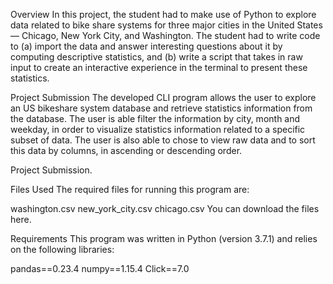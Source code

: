 Overview
In this project, the student had to make use of Python to explore data related to bike share systems for three major cities in the United States — Chicago, New York City, and Washington. The student had to write code to (a) import the data and answer interesting questions about it by computing descriptive statistics, and (b) write a script that takes in raw input to create an interactive experience in the terminal to present these statistics.

Project Submission
The developed CLI program allows the user to explore an US bikeshare system database and retrieve statistics information from the database. The user is able filter the information by city, month and weekday, in order to visualize statistics information related to a specific subset of data. The user is also able to chose to view raw data and to sort this data by columns, in ascending or descending order.

Project Submission.

Files Used
The required files for running this program are:

washington.csv
new_york_city.csv
chicago.csv
You can download the files here.

Requirements
This program was written in Python (version 3.7.1) and relies on the following libraries:

pandas==0.23.4 numpy==1.15.4 Click==7.0

